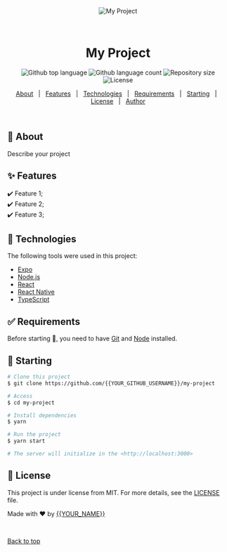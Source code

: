 <div align="center" id="top"> 
  <img src="./.github/app.gif" alt="My Project" />

&#xa0;

  <!-- <a href="https://myproject.netlify.app">Demo</a> -->
</div>

<h1 align="center">My Project</h1>

<p align="center">
  <img alt="Github top language" src="https://img.shields.io/github/languages/top/{{Buletiss}}/my-project?color=56BEB8">

  <img alt="Github language count" src="https://img.shields.io/github/languages/count/{{Buletiss}}/my-project?color=56BEB8">

  <img alt="Repository size" src="https://img.shields.io/github/repo-size/{{Buletiss}}/my-project?color=56BEB8">

  <img alt="License" src="https://img.shields.io/github/license/{{Buletiss}}/my-project?color=56BEB8">

  <!-- <img alt="Github issues" src="https://img.shields.io/github/issues/{{YOUR_GITHUB_USERNAME}}/my-project?color=56BEB8" /> -->

  <!-- <img alt="Github forks" src="https://img.shields.io/github/forks/{{YOUR_GITHUB_USERNAME}}/my-project?color=56BEB8" /> -->

  <!-- <img alt="Github stars" src="https://img.shields.io/github/stars/{{YOUR_GITHUB_USERNAME}}/my-project?color=56BEB8" /> -->
</p>

<!-- Status -->

<!-- <h4 align="center">
	🚧  My Project 🚀 Under construction...  🚧
</h4>

<hr> -->

<p align="center">
  <a href="#dart-about">About</a> &#xa0; | &#xa0; 
  <a href="#sparkles-features">Features</a> &#xa0; | &#xa0;
  <a href="#rocket-technologies">Technologies</a> &#xa0; | &#xa0;
  <a href="#white_check_mark-requirements">Requirements</a> &#xa0; | &#xa0;
  <a href="#checkered_flag-starting">Starting</a> &#xa0; | &#xa0;
  <a href="#memo-license">License</a> &#xa0; | &#xa0;
  <a href="https://github.com/{{YOUR_GITHUB_USERNAME}}" target="_blank">Author</a>
</p>

<br>

## :dart: About

Describe your project

## :sparkles: Features

:heavy_check_mark: Feature 1;\
:heavy_check_mark: Feature 2;\
:heavy_check_mark: Feature 3;

## :rocket: Technologies

The following tools were used in this project:

- [Expo](https://expo.io/)
- [Node.js](https://nodejs.org/en/)
- [React](https://pt-br.reactjs.org/)
- [React Native](https://reactnative.dev/)
- [TypeScript](https://www.typescriptlang.org/)

## :white_check_mark: Requirements

Before starting :checkered_flag:, you need to have [Git](https://git-scm.com) and [Node](https://nodejs.org/en/) installed.

## :checkered_flag: Starting

```bash
# Clone this project
$ git clone https://github.com/{{YOUR_GITHUB_USERNAME}}/my-project

# Access
$ cd my-project

# Install dependencies
$ yarn

# Run the project
$ yarn start

# The server will initialize in the <http://localhost:3000>
```

## :memo: License

This project is under license from MIT. For more details, see the [LICENSE](LICENSE.md) file.

Made with :heart: by <a href="https://github.com/{{YOUR_GITHUB_USERNAME}}" target="_blank">{{YOUR_NAME}}</a>

&#xa0;

<a href="#top">Back to top</a>
